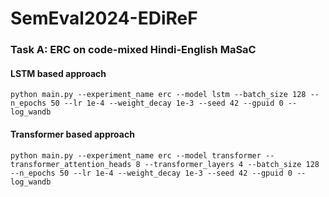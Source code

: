 # SemEval2024-EDiReF
### Task A: ERC on code-mixed Hindi-English MaSaC

#### LSTM based approach
```
python main.py --experiment_name erc --model lstm --batch_size 128 --n_epochs 50 --lr 1e-4 --weight_decay 1e-3 --seed 42 --gpuid 0 --log_wandb
```

#### Transformer based approach
```
python main.py --experiment_name erc --model transformer --transformer_attention_heads 8 --transformer_layers 4 --batch_size 128 --n_epochs 50 --lr 1e-4 --weight_decay 1e-3 --seed 42 --gpuid 0 --log_wandb
```